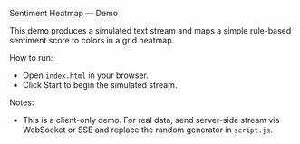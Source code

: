 Sentiment Heatmap — Demo

This demo produces a simulated text stream and maps a simple rule-based sentiment score to colors in a grid heatmap.

How to run:
- Open `index.html` in your browser.
- Click Start to begin the simulated stream.

Notes:
- This is a client-only demo. For real data, send server-side stream via WebSocket or SSE and replace the random generator in `script.js`.
